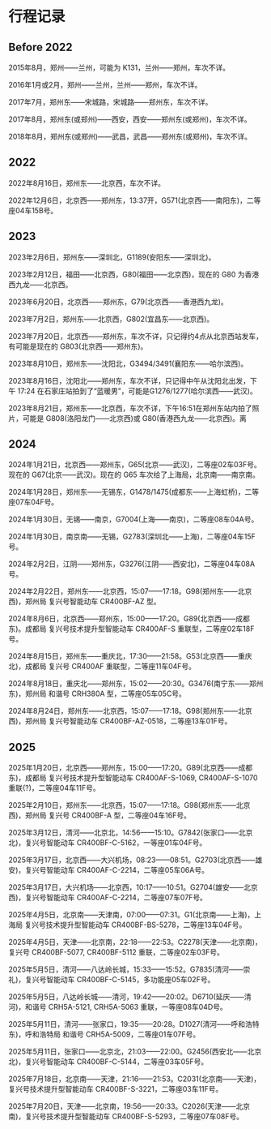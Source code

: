 # 行程记录

## Before 2022

2015年8月，郑州——兰州，可能为 K131，兰州——郑州，车次不详。

2016年1月或2月，郑州——兰州，兰州——郑州，车次不详。

2017年7月，郑州东——宋城路，宋城路——郑州东，车次不详。

2017年8月，郑州东(或郑州)——西安，西安——郑州东(或郑州)，车次不详。

2018年8月，郑州东(或郑州)——武昌，武昌——郑州东(或郑州)，车次不详。

## 2022

2022年8月16日，郑州东——北京西，车次不详。

2022年12月6日，北京西——郑州东，13:37开，G571(北京西——南阳东)，二等座04车15B号。

## 2023

2023年2月6日，郑州东——深圳北，G1189(安阳东——深圳北)。

2023年2月12日，福田——北京西，G80(福田——北京西)，现在的 G80 为香港西九龙——北京西。

2023年6月20日，北京西——郑州东，G79(北京西——香港西九龙)。

2023年7月2日，郑州东——北京西，G802(宜昌东——北京西)。

2023年7月20日，北京西——郑州东，车次不详，只记得约4点从北京西站发车，有可能是现在的 G803(北京西——郑州东)。

2023年8月10日，郑州东——沈阳北，G3494/3491(襄阳东——哈尔滨西)。

2023年8月16日，沈阳北——郑州东，车次不详，只记得中午从沈阳北出发，下午 17:24 在石家庄站拍到了“蓝暖男”，可能是G1276/1277(哈尔滨西——武汉)。

2023年8月21日，郑州东——北京西，车次不详，下午16:51在郑州东站内拍了照片，可能是 G808(洛阳龙门——北京西)或 G80(香港西九龙——北京西)。离

## 2024

2024年1月21日，北京西——郑州东，G65(北京——武汉)，二等座02车03F号。现在的 G67(北京——武汉)。现在的 G65 车次给了上海局，北京南——南京南。

2024年1月28日，郑州东——无锡东，G1478/1475(成都东——上海虹桥)，二等座07车04F号。

2024年1月30日，无锡——南京，G7004(上海——南京)，二等座08车04A号。

2024年1月30日，南京南——无锡，G2783(深圳北——上海)，二等座04车15F号。

2024年2月2日，江阴——郑州东，G3276(江阴——西安北)，二等座04车08A号。

2024年2月22日，郑州东——北京西，15:07——17:18。G98(郑州东——北京西)，郑州局 复兴号智能动车 CR400BF-AZ 型。

2024年8月6日，北京西——郑州东，15:00——17:20。G89(北京西——成都东)。成都局 复兴号技术提升型智能动车 CR400AF-S 重联型，二等座02车18F号。

2024年8月15日，郑州东——重庆北，17:30——21:58。G53(北京西——重庆北)，成都局 复兴号 CR400AF 重联型，二等座11车04F号。

2024年8月18日，重庆北——郑州东，15:02——20:30。G3476(南宁东——郑州东)，郑州局 和谐号 CRH380A 型，二等座05车05C号。

2024年8月24日，郑州东——北京西，15:07——17:18。G98(郑州东——北京西)，郑州局 复兴号智能动车 CR400BF-AZ-0518，二等座13车01F号。

## 2025

2025年1月20日，北京西——郑州东，15:00——17:20。G89(北京西——成都东)，成都局 复兴号技术提升型智能动车 CR400AF-S-1069, CR400AF-S-1070 重联(?)，二等座04车11F号。

2025年2月10日，郑州东——北京西，15:07——17:18。G98(郑州东——北京西)，郑州局 复兴号 CR400BF-A 型，二等座04车16F号。

2025年3月12日，清河——北京北，14:56——15:10。G7842(张家口——北京北)，复兴号智能动车 CR400BF-C-5162，一等座01车04F号。

2025年3月17日，北京西——大兴机场，08:23——08:51。G2703(北京西——雄安)，复兴号智能动车 CR400AF-C-2214，二等座05车06A号。

2025年3月17日，大兴机场——北京西，10:17——10:51。G2704(雄安——北京西)，复兴号智能动车 CR400AF-C-2214，二等座07车07F号。

2025年4月5日，北京南——天津南，07:00——07:31。G1(北京南——上海)，上海局 复兴号技术提升型智能动车 CR400BF-BS-5278，二等座13车04F号。

2025年4月5日，天津——北京南，22:18——22:53。C2278(天津——北京南)，复兴号 CR400BF-5077, CR400BF-5112 重联，二等座02车03F号。

2025年5月5日，清河——八达岭长城，15:33——15:52。G7835(清河——崇礼)，复兴号智能动车 CR400BF-C-5145，多功能座05车02F号。

2025年5月5日，八达岭长城——清河，19:42——20:02。D6710(延庆——清河)，和谐号 CRH5A-5121, CRH5A-5063 重联，一等座08车04D号。

2025年5月11日，清河——张家口，19:35——20:28。D1027(清河——呼和浩特东)，呼和浩特局 和谐号 CRH5A-5009，二等座01车07F号。

2025年5月11日，张家口——北京北，21:03——22:00。G2456(西安北——北京北)，复兴号智能动车 CR400BF-C-5144，二等座03车05F号。

2025年7月18日，北京南——天津，21:16——21:53。C2031(北京南——天津)，复兴号技术提升型智能动车 CR400BF-S-3221，二等座03车11F号。

2025年7月20日，天津——北京南，19:56——20:33。C2026(天津——北京南)，复兴号技术提升型智能动车 CR400BF-S-5293，二等座07车08F号。
